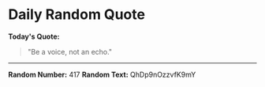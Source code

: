 # Daily Random Quote

**Today's Quote:**
> "Be a voice, not an echo."

---

**Random Number:** 417
**Random Text:** QhDp9nOzzvfK9mY

